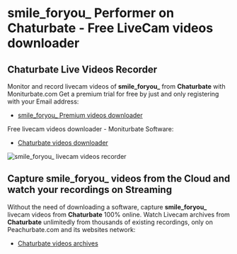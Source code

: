 # smile_foryou_ Performer on Chaturbate - Free LiveCam videos downloader

## Chaturbate Live Videos Recorder

Monitor and record livecam videos of **smile_foryou_** from **Chaturbate** with Moniturbate.com
Get a premium trial for free by just and only registering with your Email address:
* [smile_foryou_ Premium videos downloader](https://moniturbate.com/request-demo-licence-key.html)

Free livecam videos downloader - Moniturbate Software:
* [Chaturbate videos downloader](https://moniturbate.com/moniturbate-download-software.html)

![smile_foryou_ livecam videos recorder](https://peachurnet.com/templates/moniturbate-software.png)


## Capture smile_foryou_ videos from the Cloud and watch your recordings on Streaming

Without the need of downloading a software, capture **smile_foryou_** livecam videos from **Chaturbate** 100% online.
Watch Livecam archives from **Chaturbate** unlimitedly from thousands of existing recordings, only on Peachurbate.com and its websites network:
* [Chaturbate videos archives](https://peachurnet.com/)